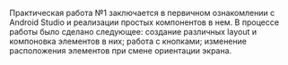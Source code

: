 Практическая работа №1 заключается в первичном ознакомлении с Android Studio и реализации простых компонентов в нем. В процессе работы было сделано следующее: создание различных layout и компоновка элементов в них; работа с кнопками; изменение расположения элементов при смене ориентации экрана. 